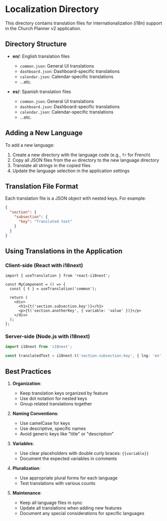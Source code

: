 # Localization Directory

This directory contains translation files for internationalization (i18n) support in the Church Planner v2 application.

## Directory Structure

- **en/**: English translation files
  - `common.json`: General UI translations
  - `dashboard.json`: Dashboard-specific translations
  - `calendar.json`: Calendar-specific translations
  - ...etc.

- **es/**: Spanish translation files
  - `common.json`: General UI translations
  - `dashboard.json`: Dashboard-specific translations
  - `calendar.json`: Calendar-specific translations
  - ...etc.

## Adding a New Language

To add a new language:

1. Create a new directory with the language code (e.g., `fr` for French)
2. Copy all JSON files from the `en` directory to the new language directory
3. Translate all strings in the copied files
4. Update the language selection in the application settings

## Translation File Format

Each translation file is a JSON object with nested keys. For example:

```json
{
  "section": {
    "subsection": {
      "key": "Translated text"
    }
  }
}
```

## Using Translations in the Application

### Client-side (React with i18next)

```tsx
import { useTranslation } from 'react-i18next';

const MyComponent = () => {
  const { t } = useTranslation('common');
  
  return (
    <div>
      <h1>{t('section.subsection.key')}</h1>
      <p>{t('section.anotherKey', { variable: 'value' })}</p>
    </div>
  );
};
```

### Server-side (Node.js with i18next)

```typescript
import i18next from 'i18next';

const translatedText = i18next.t('section.subsection.key', { lng: 'en' });
```

## Best Practices

1. **Organization**:
   - Keep translation keys organized by feature
   - Use dot notation for nested keys
   - Group related translations together

2. **Naming Conventions**:
   - Use camelCase for keys
   - Use descriptive, specific names
   - Avoid generic keys like "title" or "description"

3. **Variables**:
   - Use clear placeholders with double curly braces: `{{variable}}`
   - Document the expected variables in comments

4. **Pluralization**:
   - Use appropriate plural forms for each language
   - Test translations with various counts

5. **Maintenance**:
   - Keep all language files in sync
   - Update all translations when adding new features
   - Document any special considerations for specific languages 